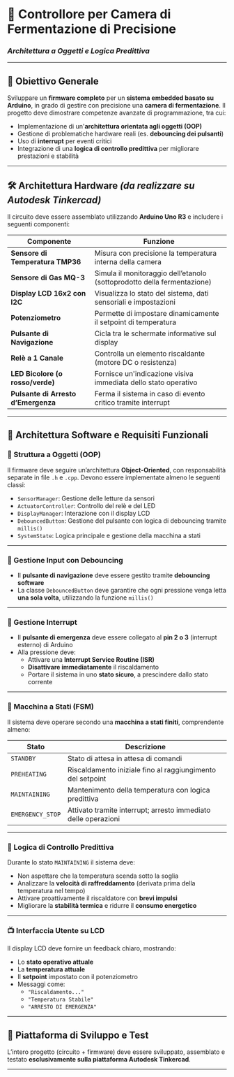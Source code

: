 # 🧪 Controllore per Camera di Fermentazione di Precisione  
### *Architettura a Oggetti e Logica Predittiva*

---

## 🎯 Obiettivo Generale

Sviluppare un **firmware completo** per un **sistema embedded basato su Arduino**, in grado di gestire con precisione una **camera di fermentazione**. Il progetto deve dimostrare competenze avanzate di programmazione, tra cui:

- Implementazione di un'**architettura orientata agli oggetti (OOP)**
- Gestione di problematiche hardware reali (es. **debouncing dei pulsanti**)
- Uso di **interrupt** per eventi critici
- Integrazione di una **logica di controllo predittiva** per migliorare prestazioni e stabilità

---

## 🛠️ Architettura Hardware *(da realizzare su Autodesk Tinkercad)*

Il circuito deve essere assemblato utilizzando **Arduino Uno R3** e includere i seguenti componenti:

| Componente                    | Funzione                                                                 |
|------------------------------|--------------------------------------------------------------------------|
| **Sensore di Temperatura TMP36** | Misura con precisione la temperatura interna della camera                |
| **Sensore di Gas MQ-3**          | Simula il monitoraggio dell’etanolo (sottoprodotto della fermentazione)  |
| **Display LCD 16x2 con I2C**     | Visualizza lo stato del sistema, dati sensoriali e impostazioni          |
| **Potenziometro**                | Permette di impostare dinamicamente il setpoint di temperatura           |
| **Pulsante di Navigazione**      | Cicla tra le schermate informative sul display                           |
| **Relè a 1 Canale**              | Controlla un elemento riscaldante (motore DC o resistenza)               |
| **LED Bicolore (o rosso/verde)** | Fornisce un'indicazione visiva immediata dello stato operativo           |
| **Pulsante di Arresto d’Emergenza** | Ferma il sistema in caso di evento critico tramite interrupt             |

---

## 🧩 Architettura Software e Requisiti Funzionali

### 🧱 Struttura a Oggetti (OOP)

Il firmware deve seguire un’architettura **Object-Oriented**, con responsabilità separate in file `.h` e `.cpp`. Devono essere implementate almeno le seguenti classi:

- `SensorManager`: Gestione delle letture da sensori
- `ActuatorController`: Controllo del relè e del LED
- `DisplayManager`: Interazione con il display LCD
- `DebouncedButton`: Gestione del pulsante con logica di debouncing tramite `millis()`
- `SystemState`: Logica principale e gestione della macchina a stati

---

### 🔘 Gestione Input con Debouncing

- Il **pulsante di navigazione** deve essere gestito tramite **debouncing software**
- La classe `DebouncedButton` deve garantire che ogni pressione venga letta **una sola volta**, utilizzando la funzione `millis()`

---

### 🚨 Gestione Interrupt

- Il **pulsante di emergenza** deve essere collegato al **pin 2 o 3** (interrupt esterno) di Arduino
- Alla pressione deve:
  - Attivare una **Interrupt Service Routine (ISR)**
  - **Disattivare immediatamente** il riscaldamento
  - Portare il sistema in uno **stato sicuro**, a prescindere dallo stato corrente

---

### 🔁 Macchina a Stati (FSM)

Il sistema deve operare secondo una **macchina a stati finiti**, comprendente almeno:

| Stato               | Descrizione                                                       |
|---------------------|--------------------------------------------------------------------|
| `STANDBY`           | Stato di attesa in attesa di comandi                              |
| `PREHEATING`        | Riscaldamento iniziale fino al raggiungimento del setpoint        |
| `MAINTAINING`       | Mantenimento della temperatura con logica predittiva              |
| `EMERGENCY_STOP`    | Attivato tramite interrupt; arresto immediato delle operazioni     |

---

### 🔮 Logica di Controllo Predittiva

Durante lo stato `MAINTAINING` il sistema deve:

- Non aspettare che la temperatura scenda sotto la soglia
- Analizzare la **velocità di raffreddamento** (derivata prima della temperatura nel tempo)
- Attivare proattivamente il riscaldatore con **brevi impulsi**
- Migliorare la **stabilità termica** e ridurre il **consumo energetico**

---

### 📺 Interfaccia Utente su LCD

Il display LCD deve fornire un feedback chiaro, mostrando:

- Lo **stato operativo attuale**
- La **temperatura attuale**
- Il **setpoint** impostato con il potenziometro
- Messaggi come:
  - `"Riscaldamento..."`
  - `"Temperatura Stabile"`
  - `"ARRESTO DI EMERGENZA"`

---

## 🧪 Piattaforma di Sviluppo e Test

L’intero progetto (circuito + firmware) deve essere sviluppato, assemblato e testato **esclusivamente sulla piattaforma Autodesk Tinkercad**.

---

